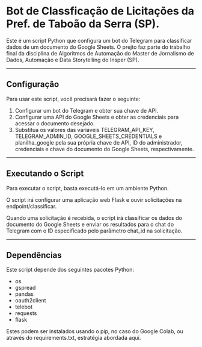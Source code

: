 # Bot de Classficação de Licitações da Pref. de Taboão da Serra (SP).

Este é um script Python que configura um bot do Telegram para classificar dados de um documento do Google Sheets. O prejto faz parte do trabalho final da disciplina de Algoritmos de Automação do Master de Jornalismo de Dados, Automação e Data Storytelling do Insper (SP).

---

## Configuração
Para usar este script, você precisará fazer o seguinte:

1. Configurar um bot do Telegram e obter sua chave de API.
2. Configurar uma API do Google Sheets e obter as credenciais para acessar o documento desejado.
3. Substitua os valores das variáveis TELEGRAM_API_KEY, TELEGRAM_ADMIN_ID, GOOGLE_SHEETS_CREDENTIALS e planilha_google pela sua própria chave de API, ID do administrador, credenciais e chave do documento do Google Sheets, respectivamente.

---


## Executando o Script
Para executar o script, basta executá-lo em um ambiente Python. 

O script irá configurar uma aplicação web Flask e ouvir solicitações na endpoint/classificar. 

Quando uma solicitação é recebida, o script irá classificar os dados do documento do Google Sheets e enviar os resultados para o chat do Telegram com o ID especificado pelo parâmetro chat_id na solicitação.

---

## Dependências
Este script depende dos seguintes pacotes Python:

- os
- gspread
- pandas
- oauth2client
- telebot
- requests
- flask

Estes podem ser instalados usando o pip, no caso do Google Colab, ou através do requirements.txt, estratégia abordada aqui.
